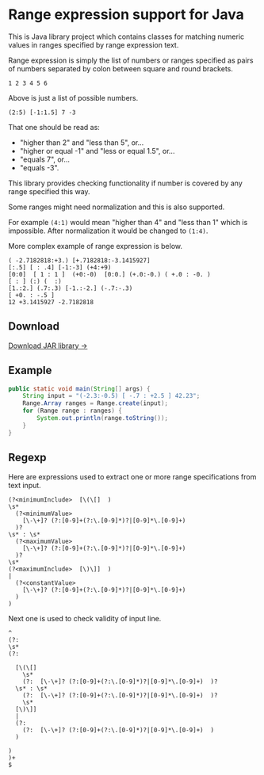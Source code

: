 Range expression support for Java
=================================

This is Java library project which contains classes for matching numeric values in ranges specified by range expression text.

Range expression is simply the list of numbers or ranges specified as pairs of numbers separated by colon between square and round brackets.

```
1 2 3 4 5 6
```

Above is just a list of possible numbers.

```
(2:5) [-1:1.5] 7 -3
```

That one should be read as:

 - "higher than 2" and "less than 5", or...
 - "higher or equal -1" and "less or equal 1.5", or...
 - "equals 7", or...
 - "equals -3".

This library provides checking functionality if number is covered by any range specified this way.

Some ranges might need normalization and this is also supported.

For example ``(4:1)`` would mean "higher than 4" and "less than 1" which is impossible.
After normalization it would be changed to ``(1:4)``.

More complex example of range expression is below.

```
( -2.7182818:+3.) [+.7182818:-3.1415927]
[:.5] [ : .4] [-1:-3] (+4:+9)
[0:0]  [ 1 : 1 ]  (+0:-0)  [0:0.] (+.0:-0.) ( +.0 : -0. )
[ : ] (:) (  :)
[1.:2.] (.7:.3) [-1.:-2.] (-.7:-.3)
[ +0. : -.5 ]
12 +3.1415927 -2.7182818
```

## Download

[Download JAR library →](out/artifacts/range-expression/range-expression.jar)

## Example

```java
public static void main(String[] args) {
    String input = "(-2.3:-0.5) [ -.7 : +2.5 ] 42.23";
    Range.Array ranges = Range.create(input);
    for (Range range : ranges) {
        System.out.println(range.toString());
    }
}
```

## Regexp

Here are expressions used to extract one or more range specifications from text input.

```regexp
(?<minimumInclude>  [\(\[]  )
\s*
  (?<minimumValue>
    [\-\+]? (?:[0-9]+(?:\.[0-9]*)?|[0-9]*\.[0-9]+)
  )?
\s* : \s*
  (?<maximumValue>
    [\-\+]? (?:[0-9]+(?:\.[0-9]*)?|[0-9]*\.[0-9]+)
  )?
\s*
(?<maximumInclude>  [\)\]]  )
|
  (?<constantValue>
    [\-\+]? (?:[0-9]+(?:\.[0-9]*)?|[0-9]*\.[0-9]+)
  ) 
)
```

Next one is used to check validity of input line.

```regexp
^
(?:
\s*
(?:

  [\(\[]
    \s*
    (?:  [\-\+]? (?:[0-9]+(?:\.[0-9]*)?|[0-9]*\.[0-9]+)  )?
  \s* : \s*
    (?:  [\-\+]? (?:[0-9]+(?:\.[0-9]*)?|[0-9]*\.[0-9]+)  )?
    \s*
  [\)\]]
  |
  (?:
    (?:  [\-\+]? (?:[0-9]+(?:\.[0-9]*)?|[0-9]*\.[0-9]+)  ) 
  )

)
)+
$
```
